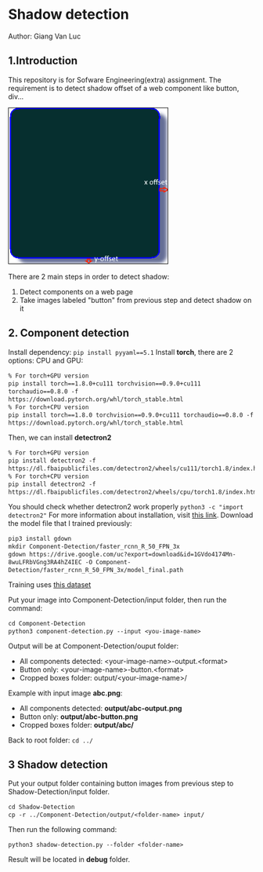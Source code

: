 # Shadow detection
Author: Giang Van Luc
## 1.Introduction
This repository is for Sofware Engineering(extra) assignment. The requirement is to detect shadow offset of a web component like button, div...  

![Shadow detection](images/offset.png)

There are 2 main steps in order to detect shadow:
1. Detect components on a web page
2. Take images labeled "button" from previous step and detect shadow on it
## 2. Component detection
Install dependency:
`
pip install pyyaml==5.1
`
Install **torch**, there are 2 options: CPU and GPU:
```
% For torch+GPU version
pip install torch==1.8.0+cu111 torchvision==0.9.0+cu111 torchaudio==0.8.0 -f https://download.pytorch.org/whl/torch_stable.html
% For torch+CPU version
pip install torch==1.8.0 torchvision==0.9.0+cu111 torchaudio==0.8.0 -f https://download.pytorch.org/whl/torch_stable.html
```
Then, we can install **detectron2**
```
% For torch+GPU version
pip install detectron2 -f https://dl.fbaipublicfiles.com/detectron2/wheels/cu111/torch1.8/index.html
% For torch+CPU version
pip install detectron2 -f https://dl.fbaipublicfiles.com/detectron2/wheels/cpu/torch1.8/index.html
```
You should check whether detectron2 work properly
`
python3 -c "import detectron2"
`
For more information about installation, visit [this link](https://detectron2.readthedocs.io/en/latest/tutorials/install.html).
Download the model file that I trained previously:
```
pip3 install gdown
mkdir Component-Detection/faster_rcnn_R_50_FPN_3x
gdown https://drive.google.com/uc?export=download&id=1GVdo4174Mn-8wuLFRbVGng3RA4hZ4IEC -O Component-Detection/faster_rcnn_R_50_FPN_3x/model_final.path
```
Training uses [this dataset](https://public.roboflow.com/object-detection/website-screenshots)

Put your image into Component-Detection/input folder, then run the command:
```
cd Component-Detection
python3 component-detection.py --input <you-image-name>
```
Output will be at Component-Detection/ouput folder:

* All components detected: \<your-image-name\>-output.\<format\>
* Button only: \<your-image-name\>-button.\<format\>
* Cropped boxes folder: output/\<your-image-name\>/

Example with input image **abc.png**:
* All components detected: **output/abc-output.png**
* Button only: **output/abc-button.png**
* Cropped boxes folder: **output/abc/**

Back to root folder:
`
cd ../
`
## 3 Shadow detection
Put your output folder containing button images from previous step to Shadow-Detection/input folder.

```
cd Shadow-Detection
cp -r ../Component-Detection/output/<folder-name> input/ 
```

Then run the following command:

```
python3 shadow-detection.py --folder <folder-name>
```
Result will be located in **debug** folder.